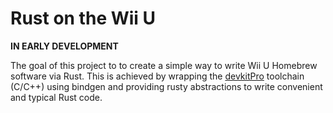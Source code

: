 # Rust on the Wii U

**IN EARLY DEVELOPMENT**

The goal of this project to to create a simple way to write Wii U Homebrew software via Rust. This is achieved by wrapping the [devkitPro](https://github.com/devkitPro) toolchain (C/C++) using bindgen and providing rusty abstractions to write convenient and typical Rust code.

